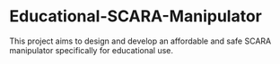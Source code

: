 # Educational-SCARA-Manipulator
This project aims to design and develop an affordable and safe SCARA manipulator specifically for educational use.
